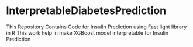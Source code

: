 # InterpretableDiabetesPrediction
This Repository Contains Code for Insulin Prediction using Fast light library in R 
This work help in make XGBoost model interpretable for Insulin Prediction 
